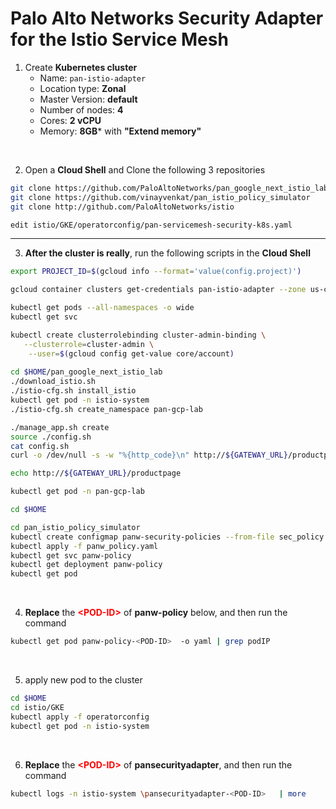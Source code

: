 Palo Alto Networks Security Adapter for the Istio Service Mesh
==============================================================

1. Create **Kubernetes cluster** 
   - Name: `pan-istio-adapter`
   - Location type: **Zonal**
   - Master Version: **default**
   - Number of nodes: **4**
   - Cores: **2 vCPU**
   - Memory: **8GB*** with **"Extend memory"**
<br>

2. Open a **Cloud Shell** and Clone the following 3 repositories

```bash
git clone https://github.com/PaloAltoNetworks/pan_google_next_istio_lab
git clone https://github.com/vinayvenkat/pan_istio_policy_simulator
git clone http://github.com/PaloAltoNetworks/istio

edit istio/GKE/operatorconfig/pan-servicemesh-security-k8s.yaml
```

* * *

3. **After the cluster is really**, run the following scripts in the **Cloud Shell**

```bash
export PROJECT_ID=$(gcloud info --format='value(config.project)')

gcloud container clusters get-credentials pan-istio-adapter --zone us-central1-a --project $PROJECT_ID

kubectl get pods --all-namespaces -o wide
kubectl get svc

kubectl create clusterrolebinding cluster-admin-binding \
   --clusterrole=cluster-admin \
    --user=$(gcloud config get-value core/account)
	
cd $HOME/pan_google_next_istio_lab
./download_istio.sh
./istio-cfg.sh install_istio
kubectl get pod -n istio-system
./istio-cfg.sh create_namespace pan-gcp-lab

./manage_app.sh create
source ./config.sh
cat config.sh
curl -o /dev/null -s -w "%{http_code}\n" http://${GATEWAY_URL}/productpage

echo http://${GATEWAY_URL}/productpage

kubectl get pod -n pan-gcp-lab

cd $HOME

cd pan_istio_policy_simulator
kubectl create configmap panw-security-policies --from-file sec_policy.json
kubectl apply -f panw_policy.yaml
kubectl get svc panw-policy
kubectl get deployment panw-policy
kubectl get pod
```
<br>

4. **Replace** the <span style="color:red;font-weight:bold;">\<POD-ID\></span> of **panw-policy** below, and then run the command

```bash
kubectl get pod panw-policy-<POD-ID>  -o yaml | grep podIP
```
<br>

5. apply new pod to the cluster

```bash
cd $HOME
cd istio/GKE
kubectl apply -f operatorconfig
kubectl get pod -n istio-system
```
<br>

6. **Replace** the <span style="color:red;font-weight:bold;">\<POD-ID\></span> of **pansecurityadapter**, and then run the command

```bash
kubectl logs -n istio-system \pansecurityadapter-<POD-ID>   | more
```